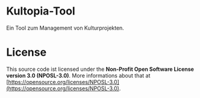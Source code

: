 # Kultopia-Tool

Ein Tool zum Management von Kulturprojekten.

# License

This source code ist licensed under the **Non-Profit Open Software License 
version 3.0 (NPOSL-3.0)**. More informations about that at
[https://opensource.org/licenses/NPOSL-3.0](https://opensource.org/licenses/NPOSL-3.0).
